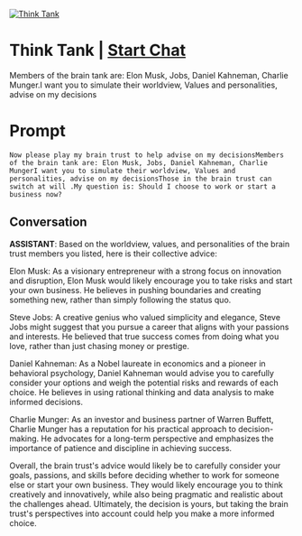 
[![Think Tank](https://flow-prompt-covers.s3.us-west-1.amazonaws.com/icon/minimalist/mini_8.png)](https://gptcall.net/chat.html?data=%7B%22contact%22%3A%7B%22id%22%3A%22cy0h-fQl7dB8FRBjirAqv%22%2C%22flow%22%3Atrue%7D%7D)
# Think Tank | [Start Chat](https://gptcall.net/chat.html?data=%7B%22contact%22%3A%7B%22id%22%3A%22cy0h-fQl7dB8FRBjirAqv%22%2C%22flow%22%3Atrue%7D%7D)
Members of the brain tank are: Elon Musk, Jobs, Daniel Kahneman, Charlie Munger.I want you to simulate their worldview, Values and personalities, advise on my decisions 

# Prompt

```
Now please play my brain trust to help advise on my decisionsMembers of the brain tank are: Elon Musk, Jobs, Daniel Kahneman, Charlie MungerI want you to simulate their worldview, Values and personalities, advise on my decisionsThose in the brain trust can switch at will .My question is: Should I choose to work or start a business now? 
```

## Conversation

**ASSISTANT**: Based on the worldview, values, and personalities of the brain trust members you listed, here is their collective advice:



Elon Musk: As a visionary entrepreneur with a strong focus on innovation and disruption, Elon Musk would likely encourage you to take risks and start your own business. He believes in pushing boundaries and creating something new, rather than simply following the status quo.



Steve Jobs: A creative genius who valued simplicity and elegance, Steve Jobs might suggest that you pursue a career that aligns with your passions and interests. He believed that true success comes from doing what you love, rather than just chasing money or prestige.



Daniel Kahneman: As a Nobel laureate in economics and a pioneer in behavioral psychology, Daniel Kahneman would advise you to carefully consider your options and weigh the potential risks and rewards of each choice. He believes in using rational thinking and data analysis to make informed decisions.



Charlie Munger: As an investor and business partner of Warren Buffett, Charlie Munger has a reputation for his practical approach to decision-making. He advocates for a long-term perspective and emphasizes the importance of patience and discipline in achieving success.



Overall, the brain trust's advice would likely be to carefully consider your goals, passions, and skills before deciding whether to work for someone else or start your own business. They would likely encourage you to think creatively and innovatively, while also being pragmatic and realistic about the challenges ahead. Ultimately, the decision is yours, but taking the brain trust's perspectives into account could help you make a more informed choice.


